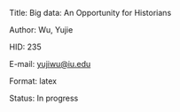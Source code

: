 
Title: Big data: An Opportunity for Historians

Author: Wu, Yujie

HID: 235

E-mail: yujiwu@iu.edu

Format: latex

Status: In progress
